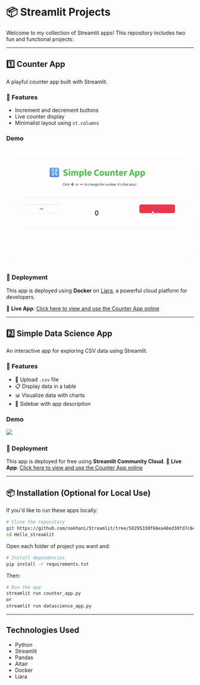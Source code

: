 # 📦 Streamlit Projects

Welcome to my collection of Streamlit apps! This repository includes two fun and functional projects:

---

## 1️⃣ Counter App

A playful counter app built with Streamlit.

### 🔧 Features
- Increment and decrement buttons
- Live counter display
- Minimalist layout using `st.columns`

### Demo
<img src="counter_App/1.gif" width="500">

### 🚀 Deployment

This app is deployed using **Docker** on [Liara](https://liara.ir/), a powerful cloud platform for developers.

🔗 **Live App**: [Click here to view and use the Counter App online](https://your-liara-app-url.com)  

---

## 2️⃣ Simple Data Science App

An interactive app for exploring CSV data using Streamlit.

### 🔧 Features
- 📁 Upload `.csv` file
- 📋 Display data in a table
- 📊 Visualize data with charts
- 📝 Sidebar with app description

### Demo
<img src="DataScience_App/2.gif" width="500">

### 🚀 Deployment

This app is deployed for free using **Streamlit Community Cloud**.
🔗 **Live App**: [Click here to view and use the Counter App online](https://your-liara-app-url.com) 

---

## 📦 Installation (Optional for Local Use)

If you'd like to run these apps locally:

```bash
# Clone the repository
git https://github.com/nakhani/Streamlit/tree/58295330f66ea48ed30fd7c64e6942b1c714a419/Hello_streamlit
cd Hello_streamlit
```
Open each folder of project you want and:

```bash
# Install dependencies
pip install -r requirements.txt
```

Then:

```bash
# Run the app
streamlit run counter_app.py 
or 
streamlit run datascience_app.py 
```

---
## Technologies Used

- Python
- Streamlit
- Pandas
- Altair
- Docker
- Liara








